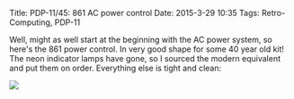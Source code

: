 Title: PDP-11/45: 861 AC power control
Date: 2015-3-29 10:35
Tags: Retro-Computing, PDP-11

Well, might as well start at the beginning with the AC power system, so here's the 861 power control.  In very good shape for some 40 year old kit!  The neon indicator lamps have gone, so I sourced the modern equivalent and put them on order.  Everything else is tight and clean:

[<img src='/thumbnails/pdp11/861_thumbnail_tall.jpg'/>]({filename}/images/pdp11/861.jpg)
